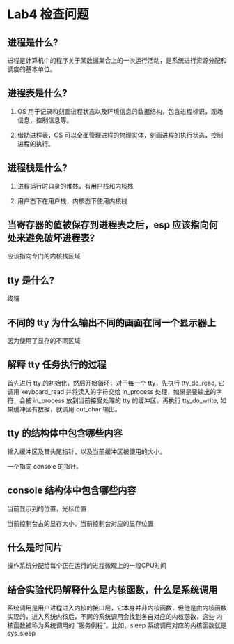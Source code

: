 # Lab4 检查问题

## 进程是什么?

进程是计算机中的程序关于某数据集合上的一次运行活动，是系统进行资源分配和调度的基本单位。

## 进程表是什么?

1. OS 用于记录和刻画进程状态以及环境信息的数据结构，包含进程标识，现场信息，控制信息等。

2. 借助进程表，OS 可以全面管理进程的物理实体，刻画进程的执行状态，控制进程的执行。

## 进程栈是什么?

1. 进程运行时自身的堆栈，有用户栈和内核栈

2. 用户态下在用户栈，内核态下使用内核栈

##  当寄存器的值被保存到进程表之后，esp 应该指向何处来避免破坏进程表?

应该指向专门的内核栈区域

## tty 是什么?

终端

## 不同的 tty 为什么输出不同的画面在同一个显示器上

因为使用了显存的不同区域

## 解释 tty 任务执行的过程

首先进行 tty 的初始化，然后开始循环，对于每一个 tty，先执行 tty_do_read, 它调用 keyboard_read 并将读入的字符交给 in_process 处理，如果是要输出的字符，会被 in_process 放到当前接受处理的 tty 的缓冲区，再执行 tty_do_write, 如果缓冲区有数据，就调用 out_char 输出。

## tty 的结构体中包含哪些内容

输入缓冲区及其头尾指针，以及当前缓冲区被使用的大小。

一个指向 console 的指针。

## console 结构体中包含哪些内容

当前显示到的位置，光标位置

当前控制台占的显存大小，当前控制台对应的显存位置

## 什么是时间片

操作系统分配给每个正在运行的进程微观上的一段CPU时间

## 结合实验代码解释什么是内核函数，什么是系统调用

系统调用是用户进程进入内核的接口层，它本身并非内核函数，但他是由内核函数实现的，进入系统内核后，不同的系统调用会找到各自对应的内核函数，这些 内核函数被称为系统调用的 “服务例程”。比如，sleep 系统调用对应的内核函数就是 sys_sleep